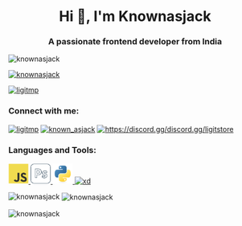<h1 align="center">Hi 👋, I'm Knownasjack</h1>
<h3 align="center">A passionate frontend developer from India</h3>

<p align="left"> <img src="https://komarev.com/ghpvc/?username=knownasjack&label=Profile%20views&color=0e75b6&style=flat" alt="knownasjack" /> </p>

<p align="left"> <a href="https://github.com/ryo-ma/github-profile-trophy"><img src="https://github-profile-trophy.vercel.app/?username=knownasjack" alt="knownasjack" /></a> </p>

<p align="left"> <a href="https://twitter.com/ligitmp" target="blank"><img src="https://img.shields.io/twitter/follow/ligitmp?logo=twitter&style=for-the-badge" alt="ligitmp" /></a> </p>

<h3 align="left">Connect with me:</h3>
<p align="left">
<a href="https://twitter.com/ligitmp" target="blank"><img align="center" src="https://raw.githubusercontent.com/rahuldkjain/github-profile-readme-generator/master/src/images/icons/Social/twitter.svg" alt="ligitmp" height="30" width="40" /></a>
<a href="https://instagram.com/known_asjack" target="blank"><img align="center" src="https://raw.githubusercontent.com/rahuldkjain/github-profile-readme-generator/master/src/images/icons/Social/instagram.svg" alt="known_asjack" height="30" width="40" /></a>
<a href="https://discord.gg/https://discord.gg/discord.gg/ligitstore" target="blank"><img align="center" src="https://raw.githubusercontent.com/rahuldkjain/github-profile-readme-generator/master/src/images/icons/Social/discord.svg" alt="https://discord.gg/discord.gg/ligitstore" height="30" width="40" /></a>
</p>

<h3 align="left">Languages and Tools:</h3>
<p align="left"> <a href="https://developer.mozilla.org/en-US/docs/Web/JavaScript" target="_blank" rel="noreferrer"> <img src="https://raw.githubusercontent.com/devicons/devicon/master/icons/javascript/javascript-original.svg" alt="javascript" width="40" height="40"/> </a> <a href="https://www.photoshop.com/en" target="_blank" rel="noreferrer"> <img src="https://raw.githubusercontent.com/devicons/devicon/master/icons/photoshop/photoshop-line.svg" alt="photoshop" width="40" height="40"/> </a> <a href="https://www.python.org" target="_blank" rel="noreferrer"> <img src="https://raw.githubusercontent.com/devicons/devicon/master/icons/python/python-original.svg" alt="python" width="40" height="40"/> </a> <a href="https://www.adobe.com/products/xd.html" target="_blank" rel="noreferrer"> <img src="https://cdn.worldvectorlogo.com/logos/adobe-xd.svg" alt="xd" width="40" height="40"/> </a> </p>

<p><img align="left" src="https://github-readme-stats.vercel.app/api/top-langs?username=knownasjack&show_icons=true&locale=en&layout=compact" alt="knownasjack" /></p>

<p>&nbsp;<img align="center" src="https://github-readme-stats.vercel.app/api?username=knownasjack&show_icons=true&locale=en" alt="knownasjack" /></p>

<p><img align="center" src="https://github-readme-streak-stats.herokuapp.com/?user=knownasjack&" alt="knownasjack" /></p>
